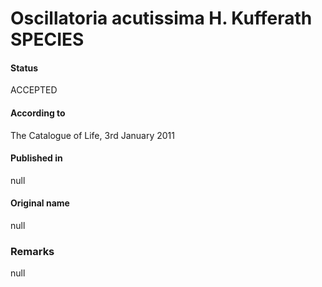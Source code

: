 # Oscillatoria acutissima H. Kufferath SPECIES

#### Status
ACCEPTED

#### According to
The Catalogue of Life, 3rd January 2011

#### Published in
null

#### Original name
null

### Remarks
null
